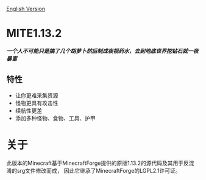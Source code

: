 [English Version](https://github.com/X1AOYu233/MITE1.13.2/blob/master/README.md)
# MITE1.13.2
**_一个人不可能只是搞了几个胡萝卜然后制成夜视药水，去到地底世界挖钻石就一夜暴富_**
## 特性
* 让你更难采集资源
* 怪物更具有攻击性
* 续航性更差
* 添加多种怪物、食物、工具、护甲
# 关于
此版本的Minecraft基于MinecraftForge提供的原版1.13.2的源代码及其用于反混淆的srg文件修改而成，
因此它继承了MinecraftForge的LGPL2.1许可证。
